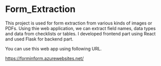 # Form_Extraction

This project is used for form extraction from various kinds of images or PDFs.
Using thie web application, we can extract field names, data types and data from checklists or tables.
I developed frontend part using React and used Flask for backend part.

You can use this web app using following URL.

https://forminform.azurewebsites.net/

